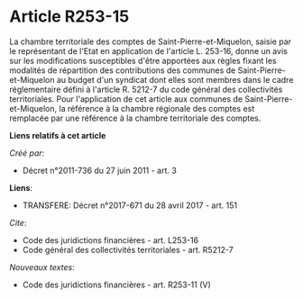 # Article R253-15

La chambre territoriale des comptes de Saint-Pierre-et-Miquelon, saisie par le représentant de l'Etat en application de
l'article L. 253-16, donne un avis sur les modifications susceptibles d'être apportées aux règles fixant les modalités de
répartition des contributions des communes de Saint-Pierre-et-Miquelon au budget d'un syndicat dont elles sont membres dans
le cadre réglementaire défini à l'article R. 5212-7 du code général des collectivités territoriales. Pour l'application de
cet article aux communes de Saint-Pierre-et-Miquelon, la référence à la chambre régionale des comptes est remplacée par une
référence à la chambre territoriale des comptes.

**Liens relatifs à cet article**

_Créé par_:

  - Décret n°2011-736 du 27 juin 2011 - art. 3

**Liens**:

  - TRANSFERE: Décret n°2017-671 du 28 avril 2017 - art. 151

_Cite_:

  - Code des juridictions financières - art. L253-16
  - Code général des collectivités territoriales - art. R5212-7

_Nouveaux textes_:

  - Code des juridictions financières - art. R253-11 (V)
